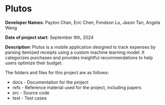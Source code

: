 # Plutos

**Developer Names**: Payton Chan, Eric Chen, Fondson Lu, Jason Tan, Angela Wang

**Date of project start**: September 9th, 2024

**Description**: Plutos is a mobile application designed to track expenses by parsing itemized receipts using a custom machine learning model. It categorizes purchases and provides insightful recommendations to help users optimize their budget.

The folders and files for this project are as follows:

- docs - Documentation for the project
- refs - Reference material used for the project, including papers
- src - Source code
- test - Test cases
